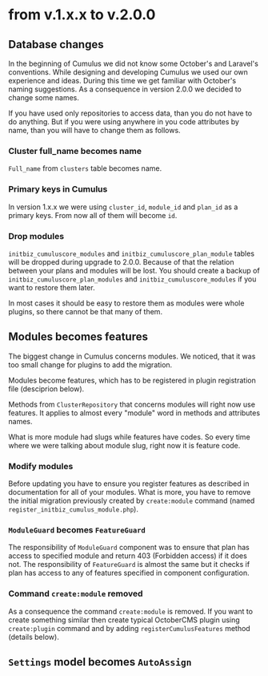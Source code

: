 # from v.1.x.x to v.2.0.0

## Database changes
In the beginning of Cumulus we did not know some October's and Laravel's conventions. While designing and developing Cumulus we used our own experience and ideas. During this time we get familiar with October's naming suggestions. As a consequence in version 2.0.0 we decided to change some names.

If you have used only repositories to access data, than you do not have to do anything. But if you were using anywhere in you code attributes by name, than you will have to change them as follows.

### Cluster full_name becomes name
`Full_name` from `clusters` table becomes name.

### Primary keys in Cumulus
In version 1.x.x we were using `cluster_id`, `module_id` and `plan_id` as a primary keys. From now all of them will become `id`.

### Drop modules
`initbiz_cumuluscore_modules` and `initbiz_cumuluscore_plan_module` tables will be dropped during upgrade to 2.0.0. Because of that the relation between your plans and modules will be lost. You should create a backup of `initbiz_cumuluscore_plan_modules` and `initbiz_cumuluscore_modules` if you want to restore them later.

In most cases it should be easy to restore them as modules were whole plugins, so there cannot be that many of them.

## Modules becomes features
The biggest change in Cumulus concerns modules. We noticed, that it was too small change for plugins to add the migration.

Modules become features, which has to be registered in plugin registration file (desciprion below).

Methods from `ClusterRepository` that concerns modules will right now use features. It applies to almost every "module" word in methods and attributes names.

What is more module had slugs while features have codes. So every time where we were talking about module slug, right now it is feature code.

### Modify modules
Before updating you have to ensure you register features as described in documentation for all of your modules. What is more, you have to remove the initial migration previously created by `create:module` command (named `register_initbiz_cumulus_module.php`).

### `ModuleGuard` becomes `FeatureGuard`
The responsibility of `ModuleGuard` component was to ensure that plan has access to specified module and return 403 (Forbidden access) if it does not. The responsibility of `FeatureGuard` is almost the same but it checks if plan has access to any of features specified in component configuration.


### Command `create:module` removed
As a consequence the command `create:module` is removed. If you want to create something similar then create typical OctoberCMS plugin using `create:plugin` command and by adding `registerCumulusFeatures` method (details below).

## `Settings` model becomes `AutoAssign`
